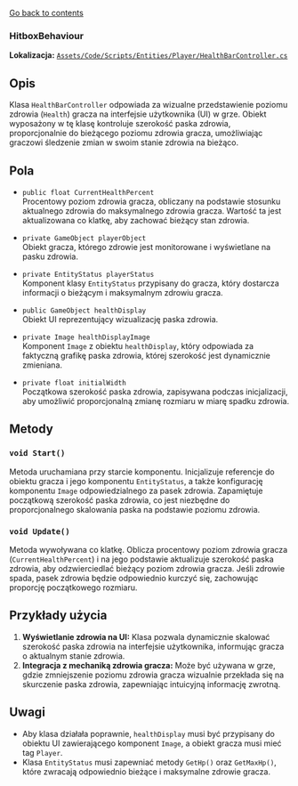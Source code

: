﻿[Go back to contents](../../../contents.md)

### HitboxBehaviour

**Lokalizacja:** [`Assets/Code/Scripts/Entities/Player/HealthBarController.cs`](../../../../Assets/Code/Scripts/Entities/Player/HealthBarController.cs)

## Opis
Klasa `HealthBarController` odpowiada za wizualne przedstawienie poziomu zdrowia (`Health`) gracza na interfejsie użytkownika (UI) w grze. Obiekt wyposażony w tę klasę kontroluje szerokość paska zdrowia, proporcjonalnie do bieżącego poziomu zdrowia gracza, umożliwiając graczowi śledzenie zmian w swoim stanie zdrowia na bieżąco.

## Pola

- `public float CurrentHealthPercent`  
  Procentowy poziom zdrowia gracza, obliczany na podstawie stosunku aktualnego zdrowia do maksymalnego zdrowia gracza. Wartość ta jest aktualizowana co klatkę, aby zachować bieżący stan zdrowia.

- `private GameObject playerObject`  
  Obiekt gracza, którego zdrowie jest monitorowane i wyświetlane na pasku zdrowia.

- `private EntityStatus playerStatus`  
  Komponent klasy `EntityStatus` przypisany do gracza, który dostarcza informacji o bieżącym i maksymalnym zdrowiu gracza.

- `public GameObject healthDisplay`  
  Obiekt UI reprezentujący wizualizację paska zdrowia.

- `private Image healthDisplayImage`  
  Komponent `Image` z obiektu `healthDisplay`, który odpowiada za faktyczną grafikę paska zdrowia, której szerokość jest dynamicznie zmieniana.

- `private float initialWidth`  
  Początkowa szerokość paska zdrowia, zapisywana podczas inicjalizacji, aby umożliwić proporcjonalną zmianę rozmiaru w miarę spadku zdrowia.

## Metody

### `void Start()`
Metoda uruchamiana przy starcie komponentu. Inicjalizuje referencje do obiektu gracza i jego komponentu `EntityStatus`, a także konfigurację komponentu `Image` odpowiedzialnego za pasek zdrowia. Zapamiętuje początkową szerokość paska zdrowia, co jest niezbędne do proporcjonalnego skalowania paska na podstawie poziomu zdrowia.

### `void Update()`
Metoda wywoływana co klatkę. Oblicza procentowy poziom zdrowia gracza (`CurrentHealthPercent`) i na jego podstawie aktualizuje szerokość paska zdrowia, aby odzwierciedlać bieżący poziom zdrowia gracza. Jeśli zdrowie spada, pasek zdrowia będzie odpowiednio kurczyć się, zachowując proporcję początkowego rozmiaru.

## Przykłady użycia
1. **Wyświetlanie zdrowia na UI:** Klasa pozwala dynamicznie skalować szerokość paska zdrowia na interfejsie użytkownika, informując gracza o aktualnym stanie zdrowia.
2. **Integracja z mechaniką zdrowia gracza:** Może być używana w grze, gdzie zmniejszenie poziomu zdrowia gracza wizualnie przekłada się na skurczenie paska zdrowia, zapewniając intuicyjną informację zwrotną.

## Uwagi
- Aby klasa działała poprawnie, `healthDisplay` musi być przypisany do obiektu UI zawierającego komponent `Image`, a obiekt gracza musi mieć tag `Player`.
- Klasa `EntityStatus` musi zapewniać metody `GetHp()` oraz `GetMaxHp()`, które zwracają odpowiednio bieżące i maksymalne zdrowie gracza.
